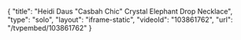 {
    "title": "Heidi Daus \"Casbah Chic\" Crystal Elephant Drop Necklace",
    "type": "solo",
    "layout": "iframe-static",
    "videoId": "103861762",
    "url": "\/tvpembed\/103861762"
}